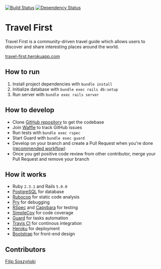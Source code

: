 [![Build Status](https://travis-ci.org/filip373/Travel-First.svg?branch=master)](https://travis-ci.org/filip373/Travel-First)
[![Dependency Status](https://gemnasium.com/badges/github.com/filip373/Travel-First.svg)](https://gemnasium.com/github.com/filip373/Travel-First)

# Travel First
Travel First is a community-driven travel guide which allows users to discover and share interesting places around the world.

[travel-first.herokuapp.com](https://travel-first.herokuapp.com/)

## How to run
1. Install project dependencies with `bundle install`
2. Initialize database with `bundle exec rails db:setup`
3. Run server with `bundle exec rails server`

## How to develop
* Clone [GitHub repository](https://github.com/filip373/Travel-First) to get the codebase
* Join [Waffle](https://waffle.io/filip373/Travel-First/join) to track GitHub issues
* Run tests with `bundle exec rspec`
* Start Guard with `bundle exec guard`
* Develop on your branch and create a Pull Request when you're done ([recommended workflow](https://github.com/waffleio/waffle.io/wiki/Recommended-Workflow-Using-Pull-Requests-&-Automatic-Work-Tracking))
* Once you get positive code review from other contributor, merge your Pull Request and remove your branch

## How it works
* Ruby `2.3.1` and Rails `5.0.0`
* [PostgreSQL](https://www.postgresql.org/) for database
* [Rubocop](http://rubocop.readthedocs.io/en/latest/) for static code analysis
* [Pry](http://pryrepl.org/) for debugging
* [RSpec](http://rspec.info/) and [Capybara](http://jnicklas.github.io/capybara/) for testing
* [SimpleCov](https://github.com/colszowka/simplecov) for code coverage
* [Guard](http://guardgem.org/) for tasks automation
* [Travis CI](https://travis-ci.org/) for continous integration
* [Heroku](https://www.heroku.com/) for deployment
* [Bootstrap](http://www.getbootstrap.com/) for front-end design

## Contributors
[Filip Soszyński](https://www.linkedin.com/in/filip-soszynski)

